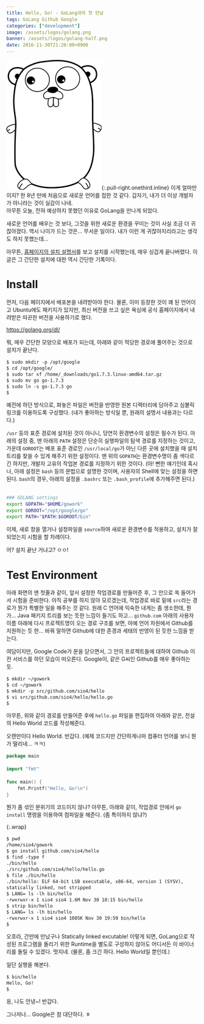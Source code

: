 ```yaml
---
title: Hello, Go! - GoLang과의 첫 만남
tags: GoLang Github Google
categories: ["development"]
image: /assets/logos/golang.png
banner: /assets/logos/golang-half.png
date: 2016-11-30T21:20:00+0900
---
```


![](/assets/logos/golang.png){:.pull-right.onethird.inline}
이게 얼마만이지? 한 8년 만에 처음으로 새로운 언어를 접한 것 같다. 갑자기,
내가 더 이상 개발자가 아니라는 것이 실감이 나네.  
아무튼 오늘, 전혀 예상하지 못했던 이유로 GoLang을 만나게 되었다.

새로운 언어를 배우는 것 보다, 그것을 위한 새로운 환경을 꾸미는 것이 사실
조금 더 귀찮아졌다. 역시 나이가 드는 것은... 무서운 일이다. 내가 이런 게
귀찮아지리라고는 생각도 하지 못했는데...

아무튼, [홈페이지의 설치 설명서](https://golang.org/doc/install)를 보고
설치를 시작했는데, 매우 싱겁게 끝나버렸다. 이 글은 그 간단한 설치에 대한
역시 간단한 기록이다.



# Install

먼저, 다음 페이지에서 배포본을 내려받아야 한다. 물론, 이미 등장한 것이 꽤
된 언어이고 Ubuntu에도 패키지가 있지만, 최신 버전을 쓰고 싶은 욕심에 공식
홈페이지에서 내려받은 따끈한 버전을 사용하기로 했다.

<https://golang.org/dl/>

뭐, 매우 간단한 모양으로 배포가 되는데, 아래와 같이 적당한 경로에 풀어주는
것으로 설치가 끝난다.

```console
$ sudo mkdir -p /opt/google
$ cd /opt/google/
$ sudo tar xf /home/_downloads/go1.7.3.linux-amd64.tar.gz
$ sudo mv go go-1.7.3
$ sudo ln -s go-1.7.3 go
$ 
```

예전에 하던 방식으로, 펴놓은 파일은 버전을 반영한 원본 디렉터리에 담아주고
심볼릭 링크를 이용하도록 구성했다. (내가 좋아하는 방식일 뿐, 원래의 설명서
내용과는 다르다.)

`/usr` 등의 표준 경로에 설치된 것이 아니니, 당연히 환경변수의 설정은 필수가
된다. 아래의 설정 중, 맨 아래의 `PATH` 설정은 단순히 실행파일의 탐색 경로를
지정하는 것이고, 가운데 `GOROOT`는 배포 표준 경로인 `/usr/local/go`가 아닌
다른 곳에 설치했을 때 설치 트리를 찾을 수 있게 해주기 위한 설정이다.
맨 위의 `GOPATH`는 환경변수명이 좀 색다르긴 하지만, 개발자 고유의 작업본
경로를 지정하기 위한 것이다.
(아! 뻔한 얘기인데 혹시나, 아래 설정은 `bash` 등의 문법으로 설명한 것이며,
사용자의 Shell에 맞는 설정을 하면 된다.
`bash`의 경우, 아래의 설정을 `.bashrc` 또는 `.bash_profile`에 추가해주면
된다.)

```bash

### GOLANG settings
export GOPATH="$HOME/gowork"
export GOROOT="/opt/google/go"
export PATH="$PATH:$GOROOT/bin"

```

이제, 새로 창을 열거나 설정파일을 `source`하여 새로운 환경변수를 적용하고,
설치가 잘 되었는지 시험을 할 차례이다.

어? 설치 끝난 거냐고? ㅇㅇ!



# Test Environment

아래 화면의 맨 첫줄과 같이, 앞서 설정한 작업경로를 만들어준 후, 그 안으로
쏙 들어가서 시험을 준비한다. 아직 공부를 하지 않아 모르겠는데, 작업경로
바로 밑에 `src`라는 경로가 뭔가 특별한 일을 해주는 것 같다. 원래 C 언어에
익숙한 내게는 좀 생소한데, 뭔가... Java 패키지 트리를 보는 듯한 느낌이
들기도 하고... `github.com` 아래의 사용자이름 아래에 다시 프로젝트명이
오는 경로 구조를 보면, 아예 언어 차원에서 Github를 지원하는 듯 한... 바꿔
말하면 Github에 대한 존경과 세태의 반영이 된 듯한 느낌을 받는다.

여담이지만, Google Code가 문을 닫으면서, 그 안의 프로젝트들에 대하여 Github
이전 서비스를 하던 모습이 떠오른다. Google이, 같은 G씨인 Github를 매우
좋아하는 듯.


```console
$ mkdir ~/gowork
$ cd ~/gowork
$ mkdir -p src/github.com/sio4/hello
$ vi src/github.com/sio4/hello/hello.go
$ 
```

아무튼, 위와 같이 경로를 만들어준 후에 `hello.go` 파일을 편집하여 아래와
같은, 전설의 Hello World 코드를 작성해준다.

오랜만이다 Hello World. 반갑다. (예제 코드지만 간단하게나마 컴퓨터 언어를
보니 뭔가 떨리네... ㅋㅋ)

```go
package main

import "fmt"

func main() {
	fmt.Printf("Hello, Go!\n")
}
```

뭔가 좀 섞인 분위기의 코드이지 않나? 아무튼, 아래와 같이, 작업경로 안에서
`go install` 명령을 이용하여 컴파일을 해준다. (좀 특이하지 않냐?)

{:.wrap}
```console
$ pwd
/home/sio4/gowork
$ go install github.com/sio4/hello
$ find -type f
./bin/hello
./src/github.com/sio4/hello/hello.go
$ file ./bin/hello
./bin/hello: ELF 64-bit LSB executable, x86-64, version 1 (SYSV), statically linked, not stripped
$ LANG= ls -lh bin/hello 
-rwxrwxr-x 1 sio4 sio4 1.6M Nov 30 18:15 bin/hello
$ strip bin/hello 
$ LANG= ls -lh bin/hello 
-rwxrwxr-x 1 sio4 sio4 1005K Nov 30 19:59 bin/hello
$ 
```

오호라, 간만에 만났구나 Statically linked excutable! 이렇게 되면, GoLang으로
작성된 프로그램을 돌리기 위한 Runtime을 별도로 구성하지 않아도 어디서든 이
바이너리를 돌릴 수 있겠다. 멋지네.
(물론, 좀 크긴 하다. Hello World일 뿐인데.)

일단 실행을 해본다.

```
$ bin/hello 
Hello, Go!
$ 
```

응, 나도 안녕~! 반갑다.


그나저나... Google은 참 대단하다. ㅎ
